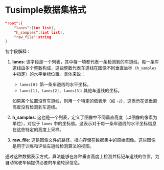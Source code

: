 # Tusimple数据集格式

```json
"root":{
	"lanes":[int list],
	"h_samples":[int list],
	"raw_file":string
}
```

各字段解释：

1. **lanes**: 该字段是一个列表，其中每一项都代表一条检测到的车道线。每一条车道线由多个整数构成，这些整数代表车道线在图像不同垂直坐标（`h_samples` 中指定）的水平坐标位置。具体来说：
   
   - `lanes[0]`: 第一条车道线的水平坐标。
   - `lanes[1], lanes[2], lanes[3]`: 其他车道线的坐标。
   
   如果某个位置没有车道线，则用一个特定的值表示（如 `-2`），这表示在该垂直高度没有检测到车道线。
   
2. **h_samples**: 这也是一个列表，定义了图像中不同垂直高度（以图像的像素为单位），对应于 `lanes` 中的坐标值。这表示对于每一条车道线的水平坐标信息在这些特定的高度上采样。

3. **raw_file**: 这是图像文件的路径，指向存储在数据集中的原始图像。这些图像是用于训练和评估车道线检测算法的视图。

通过这种数据表示方式，算法能够在各种垂直高度上检测并标记车道线的位置，为自动驾驶车辆提供必要的车道轮廓信息。
